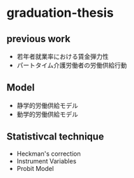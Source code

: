 # graduation-thesis

## previous work
- 若年者就業率における賃金弾力性
- パートタイム介護労働者の労働供給行動

## Model
- 静学的労働供給モデル
- 動学的労働供給モデル

## Statistivcal technique
- Heckman's correction
- Instrument Variables
- Probit Model
